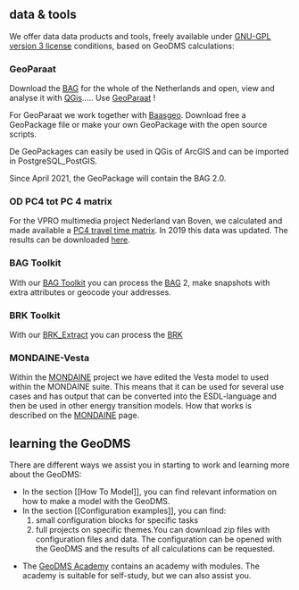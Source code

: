 ## data & tools

We offer data data products and tools, freely available under [GNU-GPL version 3 license](http://www.gnu.org/licenses/gpl-3.0.html) conditions, based on GeoDMS calculations:

### GeoParaat

Download the [BAG](https://github.com/ObjectVision/BAG-Tools/wiki/BAG) for the whole of the Netherlands and open, view and analyse it with [QGis](https://www.qgis.org/en/site)..... Use [GeoParaat](https://www.geoparaat.nl) !

For GeoParaat we work together with [Baasgeo](https://www.baasgeo.com). Download free a GeoPackage file or make your own GeoPackage with the open source scripts.

De GeoPackages can easily be used in QGis of ArcGIS and can be imported in PostgreSQL_PostGIS.

Since April 2021, the GeoPackage will contain the BAG 2.0.

### OD PC4 tot PC 4 matrix

For the VPRO multimedia project Nederland van Boven, we calculated and made available a [PC4 travel time matrix](PC4_travel_time_matrix_for_Nederland_van_Boven "wikilink"). In 2019 this data was updated. The results can be downloaded [here](PC4_travel_time_matrix_for_Nederland_van_Boven#downloads "wikilink").

### BAG Toolkit

With our [BAG Toolkit](https://github.com/ObjectVision/BAG-Tools/wiki) you can process the [BAG](https://github.com/ObjectVision/BAG-Tools/wiki/BAG) 2, make snapshots with extra attributes or geocode your addresses.

### BRK Toolkit

With our [BRK_Extract](BRK_Extract "wikilink") you can process the [BRK](BRK "wikilink")

### MONDAINE-Vesta

Within the [MONDAINE](MONDAINE "wikilink") project we have edited the Vesta model to used within the MONDAINE suite. This means that it can be used for several use cases and has output that can be converted into the ESDL-language and then be used in other energy transition models. How that works is described on the [MONDAINE](MONDAINE "wikilink") page.

## learning the GeoDMS

There are different ways we assist you in starting to work and learning more about the GeoDMS:

- In the section [[How To Model]], you can find relevant information on how to make a model with the GeoDMS.
- In the section [[Configuration examples]], you can find:
  1. small configuration blocks for specific tasks
  2. full projects on specific themes.You can download zip files with configuration files and data. The configuration can be opened with the GeoDMS and the results of all calculations can be requested.

<!-- -->

- The [GeoDMS Academy](https://github.com/ObjectVision/GeoDMS_Academy/wiki) contains an academy with modules. The academy is suitable for self-study, but we can also assist you.